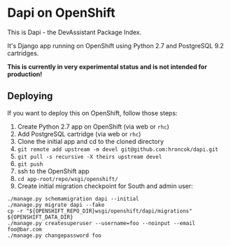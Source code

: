 Dapi on OpenShift
=================

This is Dapi - the DevAssistant Package Index.

It's Django app running on OpenShift using Python 2.7 and PostgreSQL 9.2 cartridges.

**This is currently in very experimental status and is not intended for production!**

Deploying
---------

If you want to deploy this on OpenShift, follow those steps:

 1. Create Python 2.7 app on OpenShift (via web or `rhc`)
 2. Add PostgreSQL cartridge (via web or `rhc`)
 3. Clone the initial app and cd to the cloned directory
 4. `git remote add upstream -m devel git@github.com:hroncok/dapi.git`
 5. `git pull -s recursive -X theirs upstream devel`
 6. `git push`
 7. ssh to the OpenShift app
 8. `cd app-root/repo/wsgi/openshift/`
 9. Create initial migration checkpoint for South and admin user:

````
./manage.py schemamigration dapi --initial
./manage.py migrate dapi --fake
cp -r "${OPENSHIFT_REPO_DIR}wsgi/openshift/dapi/migrations" ${OPENSHIFT_DATA_DIR}
./manage.py createsuperuser --username=foo --noinput --email foo@bar.com
./manage.py changepassword foo
````
